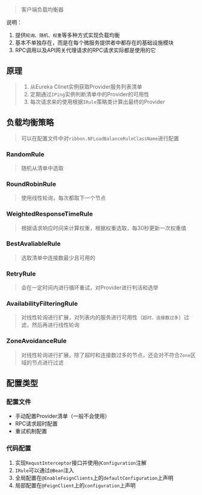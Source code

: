 > 客户端负载均衡器
> 

说明：
1. 提供`轮询、随机、权重`等多种方式实现负载均衡
2. 基本不单独存在，而是在每个微服务提供者中都存在的基础设施模块
3. RPC调用以及API网关代理请求的RPC请求实际都是使用的它

## 原理
>  1. 从Eureka Clinet实例获取Provider服务列表清单
>  2. 定期通过`IPing`实例判断清单中的Provider的可用性
>  3. 每次请求来的使用根据`IRule`策略类计算出最终的Provider


## 负载均衡策略
> 可以在配置文件中对`ribbon.NFLoadBalanceRuleClassName`进行配置


### RandomRule
> 随机从清单中选取

### RoundRobinRule
> 使用线性轮询，每次都取下一个节点

### WeightedResponseTimeRule
> 根据请求响应时间来计算权重，根据权重选取，每30秒更新一次权重值

### BestAvaliableRule
> 选取清单中连接数最少且可用的

### RetryRule
> 会在一定时间内进行循环重试，对Provider进行判活和选举

### AvailabilityFilteringRule
> 对线性轮询进行扩展，对列表内的服务进行可用性（`超时，连接数过多`）过滤，然后再进行线性轮询

### ZoneAvoidanceRule
> 对线性轮询进行扩展，除了超时和连接数过多的节点，还会对不符合`Zone`区域的节点进行过滤


## 配置类型
### 配置文件
- 手动配置Provider清单（一般不会使用）
- RPC请求超时配置
- 重试机制配置
### 代码配置
1. 实现`RequstInterceptor`接口并使用`@Configuration`注解
2. `IRule`可以通过`@Bean`注入
3. 全局配置在`@EnableFeignClients`上的`defaultConfiguration`上声明
4. 局部配置在`@FeignClient`上的`configuration`上声明

